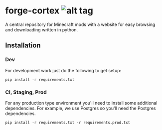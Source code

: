 # forge-cortex  ![alt tag](https://travis-ci.org/SgtHotshot/forge-cortex.svg?branch=master)
A central repository for Minecraft mods with a website for easy browsing and downloading written in python.

## Installation
### Dev
For development work just do the following to get setup:

	pip install -r requirements.txt

### CI, Staging, Prod
For any production type environment you'll need to install some additional dependencies. For example, we use Postgres so you'll need the Postgres dependencies.

	pip install -r requirements.txt -r requirements.prod.txt

